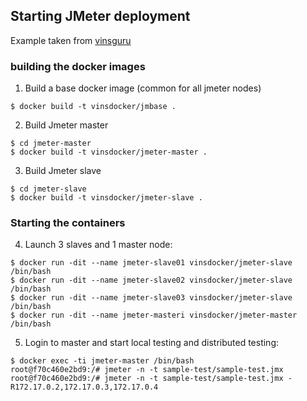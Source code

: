 ## Starting JMeter deployment
Example taken from [vinsguru](https://www.vinsguru.com/jmeter-distributed-load-testing-using-docker/)

### building the docker images
1. Build a base docker image (common for all jmeter nodes)
```
$ docker build -t vinsdocker/jmbase .
```

2. Build Jmeter master
```
$ cd jmeter-master
$ docker build -t vinsdocker/jmeter-master .
```

3. Build Jmeter slave
```
$ cd jmeter-slave
$ docker build -t vinsdocker/jmeter-slave .
```
### Starting the containers

4. Launch 3 slaves and 1 master node:
```
$ docker run -dit --name jmeter-slave01 vinsdocker/jmeter-slave  /bin/bash
$ docker run -dit --name jmeter-slave02 vinsdocker/jmeter-slave  /bin/bash
$ docker run -dit --name jmeter-slave03 vinsdocker/jmeter-slave  /bin/bash
$ docker run -dit --name jmeter-masteri vinsdocker/jmeter-master /bin/bash
```

5. Login to master and start local testing and distributed testing:
```
$ docker exec -ti jmeter-master /bin/bash
root@f70c460e2bd9:/# jmeter -n -t sample-test/sample-test.jmx
root@f70c460e2bd9:/# jmeter -n -t sample-test/sample-test.jmx -R172.17.0.2,172.17.0.3,172.17.0.4

```




